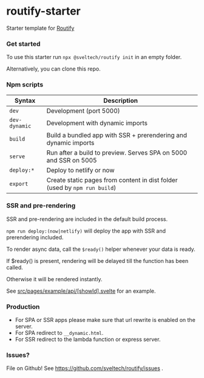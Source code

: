 # routify-starter

Starter template for [Routify](https://github.com/sveltech/routify)

### Get started

To use this starter run `npx @sveltech/routify init` in an empty folder.

Alternatively, you can clone this repo.

### Npm scripts

| Syntax        | Description                                                               |
| ------------- | ------------------------------------------------------------------------- |
| `dev`         | Development (port 5000)                                                   |
| `dev-dynamic` | Development with dynamic imports                                          |
| `build`       | Build a bundled app with SSR + prerendering and dynamic imports           |
| `serve`       | Run after a build to preview. Serves SPA on 5000 and SSR on 5005          |
| `deploy:*`    | Deploy to netlify or now                                                  |
| `export`      | Create static pages from content in dist folder (used by `npm run build`) |

### SSR and pre-rendering

SSR and pre-rendering are included in the default build process.

`npm run deploy:(now|netlify)` will deploy the app with SSR and prerendering included.

To render async data, call the `$ready()` helper whenever your data is ready.

If \$ready() is present, rendering will be delayed till the function has been called.

Otherwise it will be rendered instantly.

See [src/pages/example/api/[showId].svelte](https://github.com/sveltech/routify-starter/blob/master/src/pages/example/api/%5BshowId%5D.svelte) for an example.

### Production

- For SPA or SSR apps please make sure that url rewrite is enabled on the server.
- For SPA redirect to `__dynamic.html`.
- For SSR redirect to the lambda function or express server.

### Issues?

File on Github! See https://github.com/sveltech/routify/issues .
